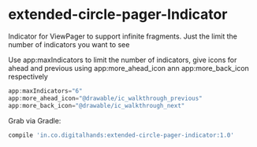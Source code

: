 # extended-circle-pager-Indicator
Indicator for ViewPager to support infinite fragments. Just the limit the number of indicators you want to see 

Use app:maxIndicators to limit the number of indicators, give icons for ahead and previous using app:more_ahead_icon ann app:more_back_icon respectively
```groovy
app:maxIndicators="6"
app:more_ahead_icon="@drawable/ic_walkthrough_previous"
app:more_back_icon="@drawable/ic_walkthrough_next"
```
        
Grab via Gradle:
```groovy
compile 'in.co.digitalhands:extended-circle-pager-indicator:1.0'
```
        
